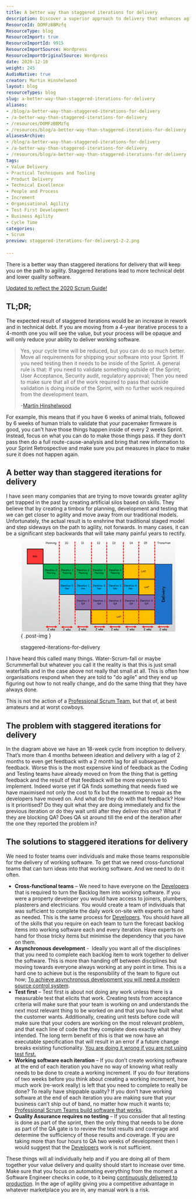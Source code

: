 ```yaml
---
title: A better way than staggered iterations for delivery
description: Discover a superior approach to delivery that enhances agility and reduces technical debt. Learn how to implement effective cross-functional teams today!
ResourceId: DOMFzBBMzfq
ResourceType: blog
ResourceImport: true
ResourceImportId: 9915
ResourceImportSource: Wordpress
ResourceImportOriginalSource: Wordpress
date: 2020-12-10
weight: 245
AudioNative: true
creator: Martin Hinshelwood
layout: blog
resourceTypes: blog
slug: a-better-way-than-staggered-iterations-for-delivery
aliases:
- /blog/a-better-way-than-staggered-iterations-for-delivery
- /a-better-way-than-staggered-iterations-for-delivery
- /resources/DOMFzBBMzfq
- /resources/blog/a-better-way-than-staggered-iterations-for-delivery
aliasesArchive:
- /blog/a-better-way-than-staggered-iterations-for-delivery
- /a-better-way-than-staggered-iterations-for-delivery
- /resources/blog/a-better-way-than-staggered-iterations-for-delivery
tags:
- Value Delivery
- Practical Techniques and Tooling
- Product Delivery
- Technical Excellence
- People and Process
- Increment
- Organisational Agility
- Test First Development
- Business Agility
- Cycle Time
categories:
- Scrum
preview: staggered-iterations-for-delivery1-2-2.png

---
```

There is a better way than staggered iterations for delivery that will keep you on the path to agility. Staggered iterations lead to more technical debt and lower quality software.

[Updated to reflect the 2020 Scrum Guide!](https://nkdagility.com/the-2020-scrum-guide/)

## TL;DR;

The expected result of staggered iterations would be an increase in rework and in technical debt. If you are moving from a 4-year iterative process to a 4-month one you will see the value, but your process will be opaque and will only reduce your ability to deliver working software.

> Yes, your cycle time will be reduced, but you can do so much better. Move all requirements for shipping your software into your Sprint. If you need testing then it needs to be inside of the Sprint. A general rule is that: If you need to validate something outside of the Sprint; User Acceptance, Security audit, regulatory approval; Then you need to make sure that all of the work required to pass that outside validation is doing inside of the Sprint, with no further work required from the development team.
>
> \-[Martin Hinshelwood](https://nkdagility.com/company/about-us/)

For example, this means that if you have 6 weeks of animal trials, followed by 6 weeks of human trials to validate that your pacemaker firmware is good, you can't have those things happen inside of every 2 weeks Sprint. Instead, focus on what you can do to make those things pass. If they don't pass then do a full route-cause-analysis and bring that new information to your Sprint Retrospective and make sure you put measures in place to make sure it does not happen again.

## A better way than staggered iterations for delivery

I have seen many companies that are trying to move towards greater agility get trapped in the past by creating artificial silos based on skills. They believe that by creating a timbox for planning, development and testing that we can get closer to agility and move away from our traditional models. Unfortunately, the actual result is to enshrine that traditional staged model and step sideways on the path to agility, not forwards. In many cases, it can be a significant step backwards that will take many painful years to rectify.

<figure>

![](images/staggered-iterations-for-delivery-1-1.png)
{ .post-img }

<figcaption>

staggered-iterations-for-delivery

</figcaption>

</figure>

I have heard this called many things. Water-Scrum-fall or maybe Scrummerfall but whatever you call it the reality is that this is just small waterfalls and in the case above not really that small at all. This is often how organisations respond when they are told to "do agile" and they end up figuring out how to not really change, and do the same thing that they have always done.

This is not the action of a [Professional Scrum Team](/the-2020-scrum-guide/#scrum-team), but that of, at best amateurs and at worst cowboys.

## The problem with staggered iterations for delivery

In the diagram above we have an 18-week cycle from inception to delivery. That’s more than 4 months between ideation and delivery with a lag of 2 months to even get feedback with a 2 month lag for all subsequent feedback. Worse this is the most expensive kind of feedback as the Coding and Testing teams have already moved on from the thing that is getting feedback and the result of that feedback will be more expensive to implement. Indeed worse yet if QA finds something that needs fixed we have maximised not only the cost to fix but the meantime to repair as the developers have moved on. And what do they do with that feedback? How is it prioritised? Do they quit what they are doing immediately and fix the previous iteration or do they wait until after they deliver this one? What if they are blocking QA? Does QA sit around till the end of the iteration after the one they reported the problem in?

## The solutions to staggered iterations for delivery

We need to foster teams over individuals and make those teams responsible for the delivery of working software. To get that we need cross-functional teams that can turn ideas into that working software. And we need to do it often.

- **Cross-functional teams** – We need to have everyone on the [Developers](/the-2020-scrum-guide/#developers) that is required to turn the Backlog Item into working software. If you were a property developer you would have access to joiners, plumbers, plasterers and electricians. You would create a team of individuals that was sufficient to complete the daily work on-site with experts on hand as needed. This is the same process for [Developers](https://nkdagility.com/the-2020-scrum-guide/#developers). You should have all of the skills that you require on each team to turn the forecast backlog items into working software each and every iteration. Have experts on hand for those tricky items but minimise the dependency that you have on them.
- **Asynchronous development** -  Ideally you want all of the disciplines that you need to complete each backlog item to work together to deliver the software. This is more than handing off between disciplines but moving towards everyone always working at any point in time. This is a hard one to achieve but is the responsibility of the team to figure out how; [To achieve asynchronous development you will need a modern source control system](https://nkdagility.com/getting-started-with-modern-source-control-system-and-devops/).
- **Test first** – Test first is about not doing any work unless there is a measurable test that elicits that work. Creating tests from acceptance criteria will make sure that your team is working on and understands the next most relevant thing to be worked on and that you have built what the customer wants. Additionally, creating unit tests before code will make sure that your coders are working on the most relevant problem, and that each line of code that they complete does exactly what they intended. The long term benefit of this is that we now have an executable specification that will result in an error if a future change breaks existing functionality. [You are doing it wrong if you are not using test first.](https://nkdagility.com/you-are-doing-it-wrong-if-you-are-not-using-test-first/)
- **Working software each iteration** – If you don’t create working software at the end of each iteration you have no way of knowing what really needs to be done to create a working increment. If you do four iterations of two weeks before you think about creating a working increment, how much work (re-work really) is left that you need to complete to really be done? To really have shippable quality? If you don’t have working software at the end of each iteration you are making sure that your business can’t ship out of band, no matter how much it wants to; [Professional Scrum Teams build software that works](https://nkdagility.com/professional-scrum-teams-build-software-works/).
- **Quality Assurance requires no testing** – If you consider that all testing is done as part of the sprint, then the only thing that needs to be done as part of the QA gate is to review the test results and coverage and determine the sufficiency of those results and coverage. If you are taking more than four hours to QA two weeks of development then I would suggest that the [Developers](https://nkdagility.com/the-2020-scrum-guide/#developers) work is not sufficient.

These things will all individually help and if you are doing all of them together your value delivery and quality should start to increase over time. Make sure that you focus on automating everything from the moment a Software Engineer checks in code, to it being [continuously delivered to production](https://nkdagility.com/continuous-deliver-sprint/). In the age of agility giving you a competitive advantage in whatever marketplace you are in, any manual work is a risk.

